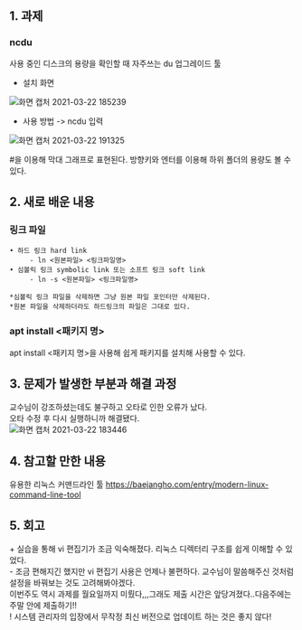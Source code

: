## 1. 과제 

### ncdu
사용 중인 디스크의 용량을 확인할 때 자주쓰는 du 업그레이드 툴  

- 설치 화면

![화면 캡처 2021-03-22 185239](https://user-images.githubusercontent.com/49148640/111985724-57b42380-8b50-11eb-96f0-ef4a8449e375.png)  


- 사용 방법 -> ncdu 입력

![화면 캡처 2021-03-22 191325](https://user-images.githubusercontent.com/49148640/111985800-72869800-8b50-11eb-968a-5cb0c0ca395c.png)  


#을 이용해 막대 그래프로 표현된다. 방향키와 엔터를 이용해 하위 폴더의 용량도 볼 수 있다.




## 2. 새로 배운 내용

### 링크 파일
~~~
• 하드 링크 hard link  
     - ln <원본파일> <링크파일명>
• 심볼릭 링크 symbolic link 또는 소프트 링크 soft link
     - ln -s <원본파일> <링크파일명>

*심볼릭 링크 파일을 삭제하면 그냥 원본 파일 포인터만 삭제된다.  
*원본 파일을 삭제하더라도 하드링크의 파일은 그대로 있다.
~~~


### apt install <패키지 명>
apt install <패키지 명>을 사용해 쉽게 패키지를 설치해 사용할 수 있다.





## 3. 문제가 발생한 부분과 해결 과정
교수님이 강조하셨는데도 불구하고 오타로 인한 오류가 났다.  
오타 수정 후 다시 실행하니까 해결됐다.  
![화면 캡처 2021-03-22 183446](https://user-images.githubusercontent.com/49148640/111977616-49f9a080-8b46-11eb-8477-45b5fef787dc.png)  





## 4. 참고할 만한 내용 
유용한 리눅스 커맨드라인 툴
https://baejangho.com/entry/modern-linux-command-line-tool





## 5. 회고
\+ 실습을 통해 vi 편집기가 조금 익숙해졌다. 리눅스 디렉터리 구조를 쉽게 이해할 수 있었다.  
\- 조금 편해지긴 했지만 vi 편집기 사용은 언제나 불편하다. 교수님이 말씀해주신 것처럼 설정을 바꿔보는 것도 고려해봐야겠다.  
 이번주도 역시 과제를 월요일까지 미뤘다,,,그래도 제출 시간은 앞당겨졌다..다음주에는 주말 안에 제출하기!!    
\! 시스템 관리자의 입장에서 무작정 최신 버전으로 업데이트 하는 것은 좋지 않다!  


